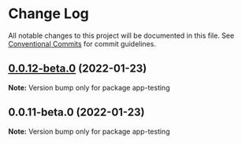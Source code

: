 # Change Log

All notable changes to this project will be documented in this file.
See [Conventional Commits](https://conventionalcommits.org) for commit guidelines.

## [0.0.12-beta.0](https://prifina-admin/prifina/app-desktop/compare/app-testing@0.0.11-beta.0...app-testing@0.0.12-beta.0) (2022-01-23)

**Note:** Version bump only for package app-testing





## 0.0.11-beta.0 (2022-01-23)

**Note:** Version bump only for package app-testing
